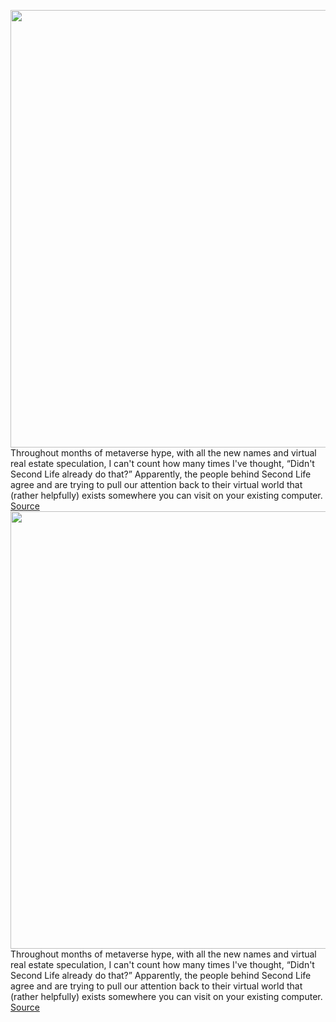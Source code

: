 <img src='https://cdn.vox-cdn.com/thumbor/sobLGX8rOiJTcDw5zqCzYXMSqEA=/0x0:3500x2325/1200x800/filters:focal(2027x773:2587x1333)/cdn.vox-cdn.com/uploads/chorus_image/image/70385421/103009616.0.jpg' width='700px' /><br/>
Throughout months of metaverse hype, with all the new names and virtual real estate speculation, I can't count how many times I've thought, “Didn't Second Life already do that?” Apparently, the people behind Second Life agree and are trying to pull our attention back to their virtual world that (rather helpfully) exists somewhere you can visit on your existing computer.
<a href='https://www.theverge.com/2022/1/13/22881864/metaverse-second-life-decentralized-moderation-patent-virtual-reality'> Source <a/><img src='https://cdn.vox-cdn.com/thumbor/sobLGX8rOiJTcDw5zqCzYXMSqEA=/0x0:3500x2325/1200x800/filters:focal(2027x773:2587x1333)/cdn.vox-cdn.com/uploads/chorus_image/image/70385421/103009616.0.jpg' width='700px' /><br/>
Throughout months of metaverse hype, with all the new names and virtual real estate speculation, I can't count how many times I've thought, “Didn't Second Life already do that?” Apparently, the people behind Second Life agree and are trying to pull our attention back to their virtual world that (rather helpfully) exists somewhere you can visit on your existing computer.
<a href='https://www.theverge.com/2022/1/13/22881864/metaverse-second-life-decentralized-moderation-patent-virtual-reality'> Source <a/>